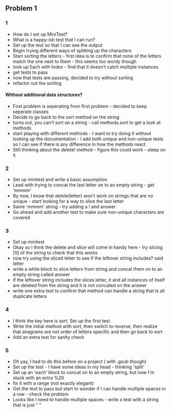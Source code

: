 ## Problem 1

### 1
* How do I set up MiniTest?
* What is a happy-ish test that I can run?
* Set up the test so that I can see the output
* Begin trying different ways of splitting up the characters
* Start sorting the letters - first idea is to confirm that none of the letters match the one next to them - this seems too wordy though
* look up Each with Index - find that it doesn't catch multiple instances
* get tests to pass
* now that tests are passing, decided to try without sorting
* refactor out the sorting

#### Without additional data structures?
* First problem is seperating from first problem - decided to keep seperate classes
* Decide to go back to the sort method on the string
* turns out, you can't sort on a string - call methods.sort to get a look at methods
* start playing with different methods - I want to try doing it without looking up the documentation - I add both unique and non-unique tests so I can see if there is any difference in how the methods react
* Still thinking about the delete! method - figure this could work - sleep on it

### 2

* Set up minitest and write a basic assumption
* Lead with trying to concat the last letter on to an empty string - get 'mmmm'
* By now, I know that delete(letter) won't work on strings that are no unique - start looking for a way to slice the last letter
* Same 'mmmm' string - try adding a ! and answer
* Go ahead and add another test to make sure non-unique characters are covered

### 3

* Set up minitest
* Okay so I think the delete and slice will come in handy here - try slicing [0] of the string to check that this works
* now try using the sliced letter to see if the leftover string includes? said letter
* write a while block to slice letters from string and concat them on to an empty string called answer
* if the leftover string includes the slices letter, it and all instances of itself are deleted from the string and it is not concated on the answer
* write one extra test to confirm that method can handle a string that is all duplicate letters

### 4

* I think the key here is sort. Set up the first test.
* Write the initial method with sort, then switch to reverse, then realize that anagrams are not order of letters specific and then go back to sort
* Add an extra test for sanity check

### 5

* Oh yay, I had to do this before on a project ( with .gsub though)
* Set up the test - I have some ideas in my head - thinking 'split'
* Set up an 'each' block to concat on to an empty string, but now I'm stuck with an extra %20
* fix it with a range (not exactly elegant)
* Get the test to pass but start to wonder if I can handle multiple spaces in a row - check the problem
* Looks like I need to handle multiple spaces - write a test with a string that is just "  "